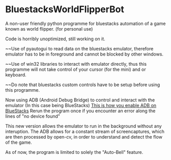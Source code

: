# BluestacksWorldFlipperBot
A non-user friendly python programme for bluestacks automation 
of a game known as world flipper. (for personal use)

Code is horribly unoptimized, still working on it.

~~Use of pyautogui to read data on the bluestacks emulator,
therefore emulator has to be in foreground
and cannot be blocked by other windows.

~~Use of win32 libraries to interact with emulator directly,
thus this programme will not take control of your cursor
(for the mini) and or keyboard.

~~Do note that bluestacks custom controls
have to be setup before using this programme.

Now using ADB (Android Debug Bridge) to control and interact with the emulator (In this case being BlueStacks)
[This is how you enable ADB on BlueStacks](https://stackoverflow.com/questions/54317727/how-do-you-adb-to-bluestacks-4)
Rerun the program once if you encounter an error along the lines of "no device found"

This new version allows the emulator to run in the background without any interuption.
The ADB allows for a constant stream of screencaptures, which are then processed by open-cv,
in order to understand and detect the flow of the game.

As of now, the program is limited to solely the "Auto-Bell" feature.

